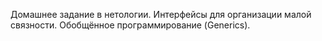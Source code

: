 Домашнее задание в нетологии. Интерфейсы для организации малой связности. Обобщённое программирование (Generics).